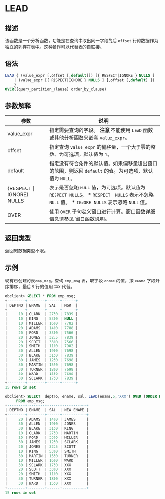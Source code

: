LEAD 
=========================



描述 
-----------------------

该函数是一个分析函数，功能是在查询中取出同一字段的后 `offset` 行的数据作为独立的列存在表中。这种操作可以代替表的自联接。

语法 
-----------------------

```sql
LEAD { (value_expr [,offset [,default]]) [{ RESPECT|IGNORE } NULLS ]
    | (value_expr [{ RESPECT|IGNORE } NULLS ] [,offset [,default] ]) 
    }
OVER([query_partition_clause] order_by_clause)
```



参数解释 
-------------------------



|            参数             |                                                                                                          说明                                                                                                           |
|---------------------------|-----------------------------------------------------------------------------------------------------------------------------------------------------------------------------------------------------------------------|
| value_expr                | 指定需要查询的字段。 **注意**  不能使用 `LEAD` 函数或其他分析函数来嵌套 `value_expr`。                                                                                                                             |
| offset                    | 指定查询 `value_expr` 的偏移量，一个大于零的整数。为可选项，默认值为 `1`。                                                                                                                                                                        |
| default                   | 指定没有符合条件的默认值。如果偏移量超出窗口的范围，则返回 `default` 的值。为可选项，默认值为 `NULL`。                                                                                                                                                          |
| {RESPECT \| IGNORE} NULLS | 表示是否忽略 `NULL` 值，为可选项。默认值为 `RESPECT NULLS`。 * `RESPECT  NULLS` 表示不忽略 `NULL` 值。   * `IGNORE NULLS` 表示忽略 `NULL` 值。    |
| OVER                      | 使用 `OVER` 子句定义窗口进行计算。窗口函数详细信息请参见 [窗口函数说明](../4.analysis-functions-2/1.window-function-description.md)。                                                                                                                               |



返回类型 
-------------------------

返回的数据类型不限。

示例 
-----------------------

现有已创建的表`emp_msg`。查询 `emp_msg` 表，取字段 `ename` 的值，按 `ename` 字段升序排序，最后 `5` 行的值用 `XXX` 代替。

```sql
obclient> SELECT * FROM emp_msg;
+--------+--------+------+------+
| DEPTNO | ENAME  | SAL  | MGR  |
+--------+--------+------+------+
|     10 | CLARK  | 2750 | 7839 |
|     10 | KING   | 5300 | NULL |
|     10 | MILLER | 1600 | 7782 |
|     20 | ADAMS  | 1400 | 7788 |
|     20 | FORD   | 3300 | 7566 |
|     20 | JONES  | 3275 | 7839 |
|     20 | SCOTT  | 3300 | 7566 |
|     20 | SMITH  | 1100 | 7902 |
|     30 | ALLEN  | 1900 | 7698 |
|     30 | BLAKE  | 3150 | 7839 |
|     30 | JAMES  | 1250 | 7698 |
|     30 | MARTIN | 1550 | 7698 |
|     30 | TURNER | 1800 | 7698 |
|     30 | WARD   | 1550 | 7698 |
|     30 | SCLARK | 1750 | 7839 |
+--------+--------+------+------+
15 rows in set

obclient> SELECT  deptno, ename, sal, LEAD(ename,5,'XXX') OVER (ORDER BY ename desc) AS new_ename
     FROM emp_msg;
+--------+--------+------+-----------+
| DEPTNO | ENAME  | SAL  | NEW_ENAME |
+--------+--------+------+-----------+
|     20 | ADAMS  | 1400 | JAMES     |
|     30 | ALLEN  | 1900 | JONES     |
|     30 | BLAKE  | 3150 | KING      |
|     10 | CLARK  | 2750 | MARTIN    |
|     20 | FORD   | 3300 | MILLER    |
|     30 | JAMES  | 1250 | SCLARK    |
|     20 | JONES  | 3275 | SCOTT     |
|     10 | KING   | 5300 | SMITH     |
|     30 | MARTIN | 1550 | TURNER    |
|     10 | MILLER | 1600 | WARD      |
|     30 | SCLARK | 1750 | XXX       |
|     20 | SCOTT  | 3300 | XXX       |
|     20 | SMITH  | 1100 | XXX       |
|     30 | TURNER | 1800 | XXX       |
|     30 | WARD   | 1550 | XXX       |
+--------+--------+------+-----------+
15 rows in set
```


